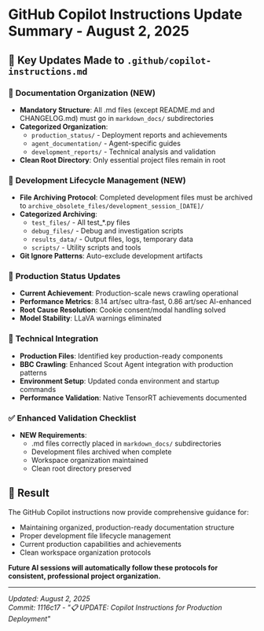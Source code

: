 # GitHub Copilot Instructions Update Summary - August 2, 2025

## 🎯 **Key Updates Made to `.github/copilot-instructions.md`**

### 📁 **Documentation Organization (NEW)**
- **Mandatory Structure**: All .md files (except README.md and CHANGELOG.md) must go in `markdown_docs/` subdirectories
- **Categorized Organization**:
  - `production_status/` - Deployment reports and achievements
  - `agent_documentation/` - Agent-specific guides
  - `development_reports/` - Technical analysis and validation
- **Clean Root Directory**: Only essential project files remain in root

### 🔄 **Development Lifecycle Management (NEW)**
- **File Archiving Protocol**: Completed development files must be archived to `archive_obsolete_files/development_session_[DATE]/`
- **Categorized Archiving**:
  - `test_files/` - All test_*.py files
  - `debug_files/` - Debug and investigation scripts
  - `results_data/` - Output files, logs, temporary data
  - `scripts/` - Utility scripts and tools
- **Git Ignore Patterns**: Auto-exclude development artifacts

### 🚀 **Production Status Updates**
- **Current Achievement**: Production-scale news crawling operational
- **Performance Metrics**: 8.14 art/sec ultra-fast, 0.86 art/sec AI-enhanced
- **Root Cause Resolution**: Cookie consent/modal handling solved
- **Model Stability**: LLaVA warnings eliminated

### 🔧 **Technical Integration**
- **Production Files**: Identified key production-ready components
- **BBC Crawling**: Enhanced Scout Agent integration with production patterns
- **Environment Setup**: Updated conda environment and startup commands
- **Performance Validation**: Native TensorRT achievements documented

### ✅ **Enhanced Validation Checklist**
- **NEW Requirements**:
  - .md files correctly placed in `markdown_docs/` subdirectories
  - Development files archived when complete
  - Workspace organization maintained
  - Clean root directory preserved

## 🎉 **Result**
The GitHub Copilot instructions now provide comprehensive guidance for:
- Maintaining organized, production-ready documentation structure
- Proper development file lifecycle management
- Current production capabilities and achievements
- Clean workspace organization protocols

**Future AI sessions will automatically follow these protocols for consistent, professional project organization.**

---

*Updated: August 2, 2025*  
*Commit: 1116c17 - "📋 UPDATE: Copilot Instructions for Production Deployment"*
